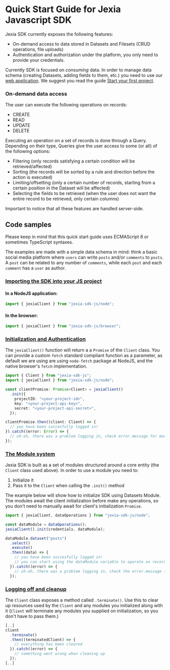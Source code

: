 # Quick Start Guide for Jexia Javascript SDK

Jexia SDK currently exposes the following features:
  - On-demand access to data stored in Datasets and Filesets (CRUD operations, file uploads)
  - Authentication and authorization under the platform, you only need to provide your credentials.

Currently SDK is focused on *consuming* data. In order to manage data schema (creating Datasets, adding fields to them, etc.) you need to use our [web application](https://app.jexia.com). We suggest you read the guide [Start your first project](https://docs.jexia.com/getting-started/start-your-first-project/).

### On-demand data access
The user can execute the following operations on records:
  - CREATE
  - READ
  - UPDATE
  - DELETE

Executing an operation on a set of records is done through a Query. Depending on their type, Queries give the user access to some (or all) of the following options:
  - Filtering (only records satisfying a certain condition will be retrieved/affected)
  - Sorting (the records will be sorted by a rule and direction before the action is executed)
  - Limiting/offsetting (only a certain number of records, starting from a certain position in the Dataset will be affected)
  - Selecting the fields to be retrieved (when the user does not want the entire record to be retrieved, only certain columns)

Important to notice that all these features are handled server-side.

## Code samples

Please keep in mind that this quick start guide uses ECMAScript 8 or sometimes TypeScript syntaxes.

The examples are made with a simple data schema in mind: think a basic social media platform where `users` can write `posts` and/or `comments` to `posts`. A `post` can be related to any number of `comments`, while each `post` and each `comment` has a `user` as author.

### [Importing the SDK into your JS project](#importing-sdk)

#### In a NodeJS application:
``` Javascript
import { jexiaClient } from "jexia-sdk-js/node";
```

#### In the browser:
``` Javascript
import { jexiaClient } from "jexia-sdk-js/browser";
```

### [Initialization and Authentication](#init-sdk)

The `jexiaClient()` function will return a a `Promise` of the `Client` class. You can provide a custom `fetch` standard compliant function as a parameter, as default we are using are using `node-fetch` package at NodeJS, and the native browser's `fetch` implementation.

``` Typescript
import { Client } from "jexia-sdk-js";
import { jexiaClient } from "jexia-sdk-js/node";

const clientPromise: Promise<Client> = jexiaClient()
  .init({
    projectID: "<your-project-id>",
    key: "<your-project-api-key>",
    secret: "<your-project-api-secret>",
  });

clientPromise.then((client: Client) => {
  // you have been succesfully logged in!
}).catch((error: Error) => {
  // uh-oh, there was a problem logging in, check error.message for more info
});
```

### [The Module system](#the-module-system)

Jexia SDK is built as a set of modules structured around a core entity (the `Client` class used above).
In order to use a module you need to:

1. Initialize it
2. Pass it to the `Client` when calling the `.init()` method

The example below will show how to initialize SDK using Datasets Module. The modules await the client initialization before make any operations, so you don't need to manually await for client's initialization `Promise`.

``` Javascript
import { jexiaClient, dataOperations } from "jexia-sdk-js/node";

const dataModule = dataOperations();
jexiaClient().init(credentials, dataModule);

dataModule.dataset("posts")
  .select()
  .execute()
  .then((data) => {
    // you have been succesfully logged in!
    // you can start using the dataModule variable to operate on records here
  }).catch((error) => {
    // uh-oh, there was a problem logging in, check the error.message for more info
  });
```

### [Logging off and cleanup](#logging-off)

The `Client` class exposes a method called `.terminate()`. Use this to clear up resources used by the `Client` and any modules you initialized along with it (`Client` will terminate any modules you supplied on initialization, so you don't have to pass them.)

``` Javascript
[..]
client
  .terminate()
  .then((terminatedClient) => {
    // everything has been cleared
  }).catch((error) => {
    // something went wrong when cleaning up
  });
[..]
```
